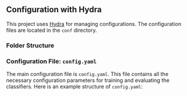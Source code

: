 ## Configuration with Hydra

This project uses [Hydra](https://hydra.cc/) for managing configurations. The configuration files are located in the `conf` directory.

### Folder Structure

### Configuration File: `config.yaml`

The main configuration file is `config.yaml`. This file contains all the necessary configuration parameters for training and evaluating the classifiers. Here is an example structure of `config.yaml`:




